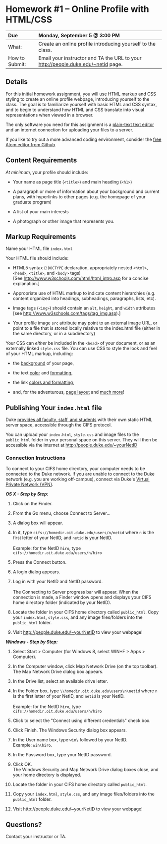 #  Homework &#35;1 – Online Profile with HTML/CSS

 Due | Monday, September 5 &#64; 3:00 PM
:--- | :---
What: | Create an online profile introducing yourself to the class.
How to Submit: | Email your instructor and TA the URL to your http://people.duke.edu/~netid page.

## Details
For this initial homework assignment, you will use HTML markup and CSS styling to create an online profile webpage, introducing yourself to the class.  The goal is to familiarize yourself with basic HTML and CSS syntax, and to begin to understand how HTML and CSS translate into visual representations when viewed in a browser.   

The only software you need for this assignment is a [plain-text text editor](http://www.w3schools.com/html/html_editors.asp) and an internet connection for uploading your files to a server.  

If you like to try out a more advanced coding environment, consider the [free Atom editor from Github](https://atom.io/).

## Content Requirements

*At minimum*, your profile should include:
* Your name as page title (`<title>`) and main heading (`<h1>`)

* A paragraph or more of information about your background and current plans, with hyperlinks to other pages (e.g. the homepage of your graduate program)

* A list of your main interests

* A photograph or other image that represents you.  


## Markup Requirements

Name your HTML file `index.html`

Your HTML file should include:
* HTML5 syntax (`!DOCTYPE` declaration, appropriately nested `<html>`, `<head>`, `<title>`, and `<body>` tags)  
[See http://www.w3schools.com/html/html_intro.asp for a concise explanation.]

* Appropriate use of HTML markup to indicate content hierarchies (e.g. content organized into headings, subheadings, paragraphs, lists, etc).

* Image tags (`<img>`) should contain an `alt`, `height`, and `width` attributes [see http://www.w3schools.com/tags/tag_img.asp).]

* Your profile image `src` attribute may point to an external image URL, or point to a file that is stored locally relative to the index.html file (either in the same directory, or in a subdirectory)

Your CSS can *either* be included in the `<head>` of your document, or as an externally linked `style.css` file.  You can use CSS to style the look and feel of your HTML markup, including:
* the [background](http://www.w3schools.com/css/css_background.asp) of your page,

* the text [color](http://www.w3schools.com/cssref/pr_text_color.asp) and [formatting](http://www.w3schools.com/css/css_text.asp),

* the link [colors and formatting](http://www.w3schools.com/css/css_link.asp),

* and, for the adventurous, [page layout](http://learnlayout.com/toc.html) and [much more](http://www.w3schools.com/css/css_examples.asp)!


## Publishing Your `index.html` file

Duke [provides all faculty, staff, and students](http://oit.duke.edu/comp-print/storage/homedir/cifs.php) with their own static HTML server space, accessible through the CIFS protocol.   

You can upload your `index.html`, `style.css` and image files to the `public_html` folder in your personal space on this server.   They will then be accessible via the internet at http://people.duke.edu/~yourNetID

### Connection Instructions

To connect to your CIFS home directory, your computer needs to be connected to the Duke network. If you are unable to connect to the Duke network (e.g. you are working off-campus), connect via Duke's [Virtual Private Network (VPN)](https://portal.duke.edu/+CSCOE+/logon.html).   

__*OS X - Step by Step:*__

1.	Click on the Finder.

2.	From the Go menu, choose Connect to Server...  

3.  A dialog box will appear.

4.	In it, type `cifs://homedir.oit.duke.edu/users/n/netid` where `n` is the first letter of your NetID, and `netid` is your NetID.<br /><br />
Example: for the NetID `hiro`, type `cifs://homedir.oit.duke.edu/users/h/hiro`

5.	Press the Connect button.

6.	A login dialog appears.

7. 	Log in with your NetID and NetID password.  
<br />The Connecting to Server progress bar will appear. When the connection is made, a Finder window opens and displays your CIFS home directory folder (indicated by your NetID).

8.  Locate the folder in your CIFS home directory called `public_html`.  Copy your `index.html`, `style.css`, and any image files/folders into the `public_html` folder.

9.  Visit http://people.duke.edu/~yourNetID to view your webpage!

__*Windows - Step by Step:*__

1.	Select Start > Computer (for Windows 8, select WIN+F > Apps > Computer).

2.	In the Computer window, click Map Network Drive (on the top toolbar). The Map Network Drive dialog box appears.

3.	In the Drive list, select an available drive letter.

4.	In the Folder box, type `\\homedir.oit.duke.edu\users\n\netid` where `n` is the first letter of your NetID, and `netid` is your NetID.
<br /><br />
Example: for the NetID `hiro`, type `cifs://homedir.oit.duke.edu/users/h/hiro`

5.	Click to select the "Connect using different credentials" check box.

6.	Click Finish. The Windows Security dialog box appears.

7.	In the User name box, type `win\` followed by your NetID.  
Example: `win\hiro`.

8.	In the Password box, type your NetID password.

9.	Click OK.
<br />The Windows Security and Map Network Drive dialog boxes close, and your home directory is displayed.

10. Locate the folder in your CIFS home directory called `public_html`.

11.  Copy your `index.html`, `style.css`, and any image files/folders into the `public_html` folder.

12.  Visit http://people.duke.edu/~yourNetID to view your webpage!


## Questions?

Contact your instructor or TA.
